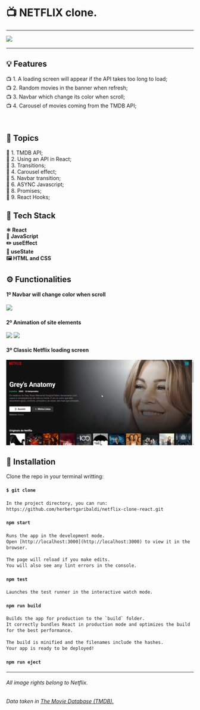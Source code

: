 # :tv: NETFLIX clone.
---
 
<img src="https://logodownload.org/wp-content/uploads/2014/10/netflix-logo-5.png" width="auto" heigth="auto" />
 
---
## :bulb: Features
 
:tv: 1. A loading screen will appear if the API takes too long to load; <br>
:tv: 2. Random movies in the banner when refresh; <br>
:tv: 3. Navbar which change its color when scroll; <br>
:tv: 4. Carousel of movies coming from the TMDB API; <br>
 
<img src="">
 
## :pushpin: Topics
 
:movie_camera: 1. TMDB API; <br>
:movie_camera: 2. Using an API in React; <br>
:movie_camera: 3. Transitions; <br>
:movie_camera: 4. Carousel effect; <br>
:movie_camera: 5. Navbar transition; <br>
:movie_camera: 6. ASYNC Javascript; <br>
:movie_camera: 8. Promises; <br>
:movie_camera: 9. React Hooks; <br>
 
## :hammer: Tech Stack
 
**:atom_symbol: React** <br>
**:orange_book: JavaScript** <br>
**:pencil2: useEffect** <br>
**:traffic_light: useState** <br>
**:framed_picture: HTML and CSS** <br>
 
## :gear: Functionalities
 
#### 1º Navbar will change color when scroll
 
<img src="https://github.com/RodrigoJuniorLiyah/CloneNetflix--ReactJs/raw/master/gifs/GifTopbarNetflix.gif" width="auto" height="auto" />
 
#### 2º Animation of site elements
 
<img src="https://github.com/RodrigoJuniorLiyah/CloneNetflix--ReactJs/raw/master/gifs/buttonsAndImage.gif" width="auto" height="auto" />
 
<img src="https://github.com/RodrigoJuniorLiyah/CloneNetflix--ReactJs/raw/master/gifs/DestaquesMovieAndSeries.gif" width="auto" height="auto">
 
#### 3º Classic Netflix loading screen
 
<img src="https://github.com/RodrigoJuniorLiyah/CloneNetflix--ReactJs/raw/master/gifs/Loading.gif" width="auto" height="auto">
 
## :open_book: Installation
 
Clone the repo in your terminal writting:
 
#### `$ git clone `
 
    In the project directory, you can run: https://github.com/herbertgaribaldi/netflix-clone-react.git
 
#### `npm start`
 
    Runs the app in the development mode.
    Open [http://localhost:3000](http://localhost:3000) to view it in the browser.
 
    The page will reload if you make edits.
    You will also see any lint errors in the console.
 
#### `npm test`
 
    Launches the test runner in the interactive watch mode.
 
#### `npm run build`
 
    Builds the app for production to the `build` folder.
    It correctly bundles React in production mode and optimizes the build for the best performance.
 
    The build is minified and the filenames include the hashes.
    Your app is ready to be deployed!
 
#### `npm run eject`
---
 
###### <i>All image rights belong to Netflix.
###### Data taken in <a href={https://www.themoviedb.org/} className='footer-link'>The Movie Database (TMDB).</i>
